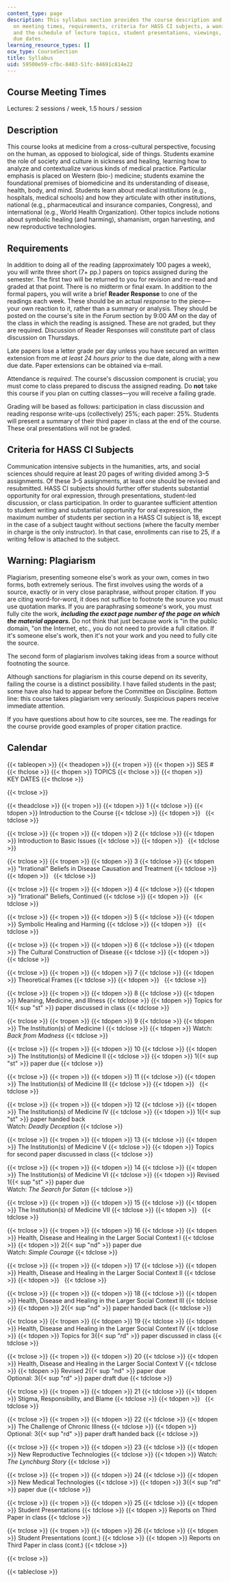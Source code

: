 ```yaml
---
content_type: page
description: This syllabus section provides the course description and information
  on meeting times, requirements, criteria for HASS CI subjects, a waning about plagiarism,
  and the schedule of lecture topics, student presentations, viewings, and assignment
  due dates.
learning_resource_types: []
ocw_type: CourseSection
title: Syllabus
uid: 59500e59-cfbc-8403-51fc-84691c814e22
---
```


Course Meeting Times
--------------------

Lectures: 2 sessions / week, 1.5 hours / session

Description
-----------

This course looks at medicine from a cross-cultural perspective, focusing on the human, as opposed to biological, side of things. Students examine the role of society and culture in sickness and healing, learning how to analyze and contextualize various kinds of medical practice. Particular emphasis is placed on Western (bio-) medicine; students examine the foundational premises of biomedicine and its understanding of disease, health, body, and mind. Students learn about medical institutions (e.g., hospitals, medical schools) and how they articulate with other institutions, national (e.g., pharmaceutical and insurance companies, Congress), and international (e.g., World Health Organization). Other topics include notions about symbolic healing (and harming), shamanism, organ harvesting, and new reproductive technologies.

Requirements
------------

In addition to doing all of the reading (approximately 100 pages a week), you will write three short (7+ pp.) papers on topics assigned during the semester. The first two will be returned to you for revision and re-read and graded at that point. There is no midterm or final exam. In addition to the formal papers, you will write a brief **Reader Response** to one of the readings each week. These should be an actual _response_ to the piece—your own reaction to it, rather than a summary or analysis. They should be posted on the course's site in the _Forum_ section by 9:00 AM on the day of the class in which the reading is assigned. These are not graded, but they are required. Discussion of Reader Responses will constitute part of class discussion on Thursdays.

Late papers lose a letter grade per day unless you have secured an written extension from me _at least 24 hours prior_ to the due date, along with a new due date. Paper extensions can be obtained via e-mail.

Attendance is _required_. The course's discussion component is crucial; you must come to class prepared to discuss the assigned reading. Do **not** take this course if you plan on cutting classes—you will receive a failing grade.

Grading will be based as follows: participation in class discussion and reading response write-ups (collectively) 25%; each paper: 25%. Students will present a summary of their third paper in class at the end of the course. These oral presentations will not be graded.

Criteria for HASS CI Subjects
-----------------------------

Communication intensive subjects in the humanities, arts, and social sciences should require at least 20 pages of writing divided among 3–5 assignments. Of these 3–5 assignments, at least one should be revised and resubmitted. HASS CI subjects should further offer students substantial opportunity for oral expression, through presentations, student-led discussion, or class participation. In order to guarantee sufficient attention to student writing and substantial opportunity for oral expression, the maximum number of students per section in a HASS CI subject is 18, except in the case of a subject taught without sections (where the faculty member in charge is the only instructor). In that case, enrollments can rise to 25, if a writing fellow is attached to the subject.

Warning: Plagiarism
-------------------

Plagiarism, presenting someone else's work as your own, comes in two forms, both extremely serious. The first involves using the words of a source, exactly or in very close paraphrase, without proper citation. If you are citing word-for-word, it does not suffice to footnote the source you must use quotation marks. If you are paraphrasing someone's work, you must fully cite the work, _**including the exact page number of the page on which the material appears.**_ Do not think that just because work is "in the public domain, "on the Internet, etc., you do not need to provide a full citation. If it's someone else's work, then it's not your work and you need to fully cite the source.

The second form of plagiarism involves taking ideas from a source without footnoting the source.

Although sanctions for plagiarism in this course depend on its severity, failing the course is a distinct possibility. I have failed students in the past; some have also had to appear before the Committee on Discipline. Bottom line: this course takes plagiarism very seriously. Suspicious papers receive immediate attention.

If you have questions about how to cite sources, see me. The readings for the course provide good examples of proper citation practice.

Calendar
--------

{{< tableopen >}}
{{< theadopen >}}
{{< tropen >}}
{{< thopen >}}
SES #
{{< thclose >}}
{{< thopen >}}
TOPICS
{{< thclose >}}
{{< thopen >}}
KEY DATES
{{< thclose >}}

{{< trclose >}}

{{< theadclose >}}
{{< tropen >}}
{{< tdopen >}}
1
{{< tdclose >}}
{{< tdopen >}}
Introduction to the Course
{{< tdclose >}}
{{< tdopen >}}
 
{{< tdclose >}}

{{< trclose >}}
{{< tropen >}}
{{< tdopen >}}
2
{{< tdclose >}}
{{< tdopen >}}
Introduction to Basic Issues
{{< tdclose >}}
{{< tdopen >}}
 
{{< tdclose >}}

{{< trclose >}}
{{< tropen >}}
{{< tdopen >}}
3
{{< tdclose >}}
{{< tdopen >}}
"Irrational" Beliefs in Disease Causation and Treatment
{{< tdclose >}}
{{< tdopen >}}
 
{{< tdclose >}}

{{< trclose >}}
{{< tropen >}}
{{< tdopen >}}
4
{{< tdclose >}}
{{< tdopen >}}
"Irrational" Beliefs, Continued
{{< tdclose >}}
{{< tdopen >}}
 
{{< tdclose >}}

{{< trclose >}}
{{< tropen >}}
{{< tdopen >}}
5
{{< tdclose >}}
{{< tdopen >}}
Symbolic Healing and Harming
{{< tdclose >}}
{{< tdopen >}}
 
{{< tdclose >}}

{{< trclose >}}
{{< tropen >}}
{{< tdopen >}}
6
{{< tdclose >}}
{{< tdopen >}}
The Cultural Construction of Disease
{{< tdclose >}}
{{< tdopen >}}
 
{{< tdclose >}}

{{< trclose >}}
{{< tropen >}}
{{< tdopen >}}
7
{{< tdclose >}}
{{< tdopen >}}
Theoretical Frames
{{< tdclose >}}
{{< tdopen >}}
 
{{< tdclose >}}

{{< trclose >}}
{{< tropen >}}
{{< tdopen >}}
8
{{< tdclose >}}
{{< tdopen >}}
Meaning, Medicine, and Illness
{{< tdclose >}}
{{< tdopen >}}
Topics for 1{{< sup "st" >}} paper discussed in class
{{< tdclose >}}

{{< trclose >}}
{{< tropen >}}
{{< tdopen >}}
9
{{< tdclose >}}
{{< tdopen >}}
The Institution(s) of Medicine I
{{< tdclose >}}
{{< tdopen >}}
Watch: _Back from Madness_
{{< tdclose >}}

{{< trclose >}}
{{< tropen >}}
{{< tdopen >}}
10
{{< tdclose >}}
{{< tdopen >}}
The Institution(s) of Medicine II
{{< tdclose >}}
{{< tdopen >}}
1{{< sup "st" >}} paper due
{{< tdclose >}}

{{< trclose >}}
{{< tropen >}}
{{< tdopen >}}
11
{{< tdclose >}}
{{< tdopen >}}
The Institution(s) of Medicine III
{{< tdclose >}}
{{< tdopen >}}
 
{{< tdclose >}}

{{< trclose >}}
{{< tropen >}}
{{< tdopen >}}
12
{{< tdclose >}}
{{< tdopen >}}
The Institution(s) of Medicine IV
{{< tdclose >}}
{{< tdopen >}}
1{{< sup "st" >}} paper handed back  
Watch: _Deadly Deception_
{{< tdclose >}}

{{< trclose >}}
{{< tropen >}}
{{< tdopen >}}
13
{{< tdclose >}}
{{< tdopen >}}
The Institution(s) of Medicine V
{{< tdclose >}}
{{< tdopen >}}
Topics for second paper discussed in class
{{< tdclose >}}

{{< trclose >}}
{{< tropen >}}
{{< tdopen >}}
14
{{< tdclose >}}
{{< tdopen >}}
The Institution(s) of Medicine VI
{{< tdclose >}}
{{< tdopen >}}
Revised 1{{< sup "st" >}} paper due  
Watch: _The Search for Satan_
{{< tdclose >}}

{{< trclose >}}
{{< tropen >}}
{{< tdopen >}}
15
{{< tdclose >}}
{{< tdopen >}}
The Institution(s) of Medicine VII
{{< tdclose >}}
{{< tdopen >}}
 
{{< tdclose >}}

{{< trclose >}}
{{< tropen >}}
{{< tdopen >}}
16
{{< tdclose >}}
{{< tdopen >}}
Health, Disease and Healing in the Larger Social Context I
{{< tdclose >}}
{{< tdopen >}}
2{{< sup "nd" >}} paper due  
Watch: _Simple Courage_
{{< tdclose >}}

{{< trclose >}}
{{< tropen >}}
{{< tdopen >}}
17
{{< tdclose >}}
{{< tdopen >}}
Health, Disease and Healing in the Larger Social Context II
{{< tdclose >}}
{{< tdopen >}}
 
{{< tdclose >}}

{{< trclose >}}
{{< tropen >}}
{{< tdopen >}}
18
{{< tdclose >}}
{{< tdopen >}}
Health, Disease and Healing in the Larger Social Context III
{{< tdclose >}}
{{< tdopen >}}
2{{< sup "nd" >}} paper handed back
{{< tdclose >}}

{{< trclose >}}
{{< tropen >}}
{{< tdopen >}}
19
{{< tdclose >}}
{{< tdopen >}}
Health, Disease and Healing in the Larger Social Context IV
{{< tdclose >}}
{{< tdopen >}}
Topics for 3{{< sup "rd" >}} paper discussed in class
{{< tdclose >}}

{{< trclose >}}
{{< tropen >}}
{{< tdopen >}}
20
{{< tdclose >}}
{{< tdopen >}}
Health, Disease and Healing in the Larger Social Context V
{{< tdclose >}}
{{< tdopen >}}
Revised 2{{< sup "nd" >}} paper due  
Optional: 3{{< sup "rd" >}} paper draft due
{{< tdclose >}}

{{< trclose >}}
{{< tropen >}}
{{< tdopen >}}
21
{{< tdclose >}}
{{< tdopen >}}
Stigma, Responsibility, and Blame
{{< tdclose >}}
{{< tdopen >}}
 
{{< tdclose >}}

{{< trclose >}}
{{< tropen >}}
{{< tdopen >}}
22
{{< tdclose >}}
{{< tdopen >}}
The Challenge of Chronic Illness
{{< tdclose >}}
{{< tdopen >}}
Optional: 3{{< sup "rd" >}} paper draft handed back
{{< tdclose >}}

{{< trclose >}}
{{< tropen >}}
{{< tdopen >}}
23
{{< tdclose >}}
{{< tdopen >}}
New Reproductive Technologies
{{< tdclose >}}
{{< tdopen >}}
Watch: _The Lynchburg Story_
{{< tdclose >}}

{{< trclose >}}
{{< tropen >}}
{{< tdopen >}}
24
{{< tdclose >}}
{{< tdopen >}}
New Medical Technologies
{{< tdclose >}}
{{< tdopen >}}
3{{< sup "rd" >}} paper due
{{< tdclose >}}

{{< trclose >}}
{{< tropen >}}
{{< tdopen >}}
25
{{< tdclose >}}
{{< tdopen >}}
Student Presentations
{{< tdclose >}}
{{< tdopen >}}
Reports on Third Paper in class
{{< tdclose >}}

{{< trclose >}}
{{< tropen >}}
{{< tdopen >}}
26
{{< tdclose >}}
{{< tdopen >}}
Student Presentations (cont.)
{{< tdclose >}}
{{< tdopen >}}
Reports on Third Paper in class (cont.)
{{< tdclose >}}

{{< trclose >}}

{{< tableclose >}}